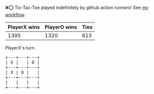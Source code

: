 :x::o: Tic-Tac-Toe played indefinitely by github action runners! See [my workflow](.github/workflows/play.yaml).

|PlayerX wins|PlayerO wins|Ties|
|-|-|-|
|1395|1320|613|

PlayerX's turn.

<pre>
+---+---+---+
| X |   | O |
+---+---+---+
| X | O |   |
+---+---+---+
|   |   |   |
+---+---+---+
</pre>
